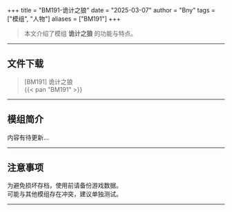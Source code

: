 +++
title = "BM191-诡计之狼"
date = "2025-03-07"
author = "Bny"
tags = ["模组", "人物"]
aliases = ["BM191"]
+++

> 本文介绍了模组 **诡计之狼** 的功能与特点。

---

## 文件下载

> [BM191] 诡计之狼  
{{< pan "BM191" >}}  

---

## 模组简介

>  
内容有待更新...  

---

## 注意事项

>  
为避免损坏存档，使用前请备份游戏数据。  
可能与其他模组存在冲突，建议单独测试。  

---


